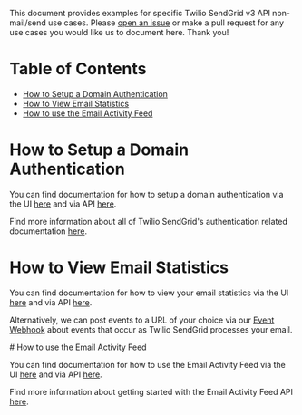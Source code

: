 This document provides examples for specific Twilio SendGrid v3 API non-mail/send use cases. Please [open an issue](https://github.com/sendgrid/sendgrid-nodejs/issues) or make a pull request for any use cases you would like us to document here. Thank you!

# Table of Contents

- [How to Setup a Domain Authentication](#domain-authentication)
- [How to View Email Statistics](#how-to-view-email-statistics)
- [How to use the Email Activity Feed](#how-to-use-the-email-activity-feed)


<a name="domain-authentication"></a>
# How to Setup a Domain Authentication

You can find documentation for how to setup a domain authentication via the UI [here](https://sendgrid.com/docs/ui/account-and-settings/how-to-set-up-domain-authentication/) and via API [here](https://github.com/sendgrid/sendgrid-nodejs/blob/master/packages/client/USAGE.md#sender-authentication).

Find more information about all of Twilio SendGrid's authentication related documentation [here](https://sendgrid.com/docs/ui/account-and-settings/).

<a name="email-stats"></a>
# How to View Email Statistics

You can find documentation for how to view your email statistics via the UI [here](https://app.sendgrid.com/statistics) and via API [here](https://github.com/sendgrid/sendgrid-nodejs/blob/master/packages/client/USAGE.md#stats).

Alternatively, we can post events to a URL of your choice via our [Event Webhook](https://sendgrid.com/docs/API_Reference/Webhooks/event.html) about events that occur as Twilio SendGrid processes your email.

<a name="email-activity-feed">
# How to use the Email Activity Feed

You can find documentation for how to use the Email Activity Feed via the UI [here](https://sendgrid.com/docs/ui/analytics-and-reporting/email-activity-feed/) and via API [here](https://github.com/sendgrid/sendgrid-nodejs/blob/master/packages/client/USAGE.md#messages).

Find more information about getting started with the Email Activity Feed API [here](https://sendgrid.com/docs/API_Reference/Web_API_v3/Tutorials/getting_started_email_activity_api.html).
